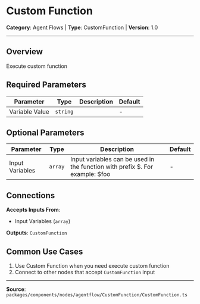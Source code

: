 # Custom Function

**Category**: Agent Flows | **Type**: CustomFunction | **Version**: 1.0

---

## Overview

Execute custom function

## Required Parameters

| Parameter | Type | Description | Default |
|-----------|------|-------------|---------|
| Variable Value | `string` |  | - |

## Optional Parameters

| Parameter | Type | Description | Default |
|-----------|------|-------------|---------|
| Input Variables | `array` | Input variables can be used in the function with prefix $. For example: $foo | - |

## Connections

**Accepts Inputs From**:
- Input Variables (`array`)

**Outputs**: `CustomFunction`

## Common Use Cases

1. Use Custom Function when you need execute custom function
2. Connect to other nodes that accept `CustomFunction` input

---

**Source**: `packages/components/nodes/agentflow/CustomFunction/CustomFunction.ts`